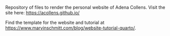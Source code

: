 Repository of files to render the personal website of Adena Collens. Visit the site here: <https://acollens.github.io/>

Find the template for the website and tutorial at <https://www.marvinschmitt.com/blog/website-tutorial-quarto/>.

